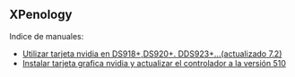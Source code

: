 ## XPenology

Indice de manuales:


- [Utilizar tarjeta nvidia en DS918+,DS920+. DDS923+...(actualizado 7.2)](nvidia.md)
- [Instalar tarjeta grafica nvidia y actualizar el controlador a la versión 510](nvidia510.md)
